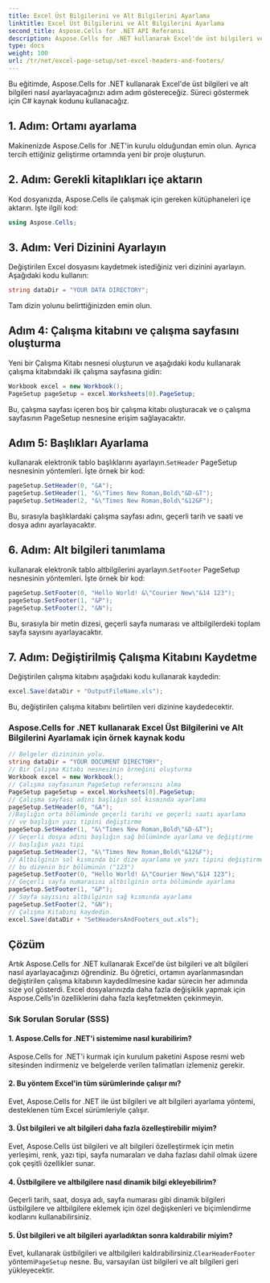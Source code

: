```yaml
---
title: Excel Üst Bilgilerini ve Alt Bilgilerini Ayarlama
linktitle: Excel Üst Bilgilerini ve Alt Bilgilerini Ayarlama
second_title: Aspose.Cells for .NET API Referansı
description: Aspose.Cells for .NET kullanarak Excel'de üst bilgileri ve alt bilgileri nasıl ayarlayacağınızı öğrenin.
type: docs
weight: 100
url: /tr/net/excel-page-setup/set-excel-headers-and-footers/
---
```


Bu eğitimde, Aspose.Cells for .NET kullanarak Excel'de üst bilgileri ve alt bilgileri nasıl ayarlayacağınızı adım adım göstereceğiz. Süreci göstermek için C# kaynak kodunu kullanacağız.

## 1. Adım: Ortamı ayarlama

Makinenizde Aspose.Cells for .NET'in kurulu olduğundan emin olun. Ayrıca tercih ettiğiniz geliştirme ortamında yeni bir proje oluşturun.

## 2. Adım: Gerekli kitaplıkları içe aktarın

Kod dosyanızda, Aspose.Cells ile çalışmak için gereken kütüphaneleri içe aktarın. İşte ilgili kod:

```csharp
using Aspose.Cells;
```

## 3. Adım: Veri Dizinini Ayarlayın

Değiştirilen Excel dosyasını kaydetmek istediğiniz veri dizinini ayarlayın. Aşağıdaki kodu kullanın:

```csharp
string dataDir = "YOUR DATA DIRECTORY";
```

Tam dizin yolunu belirttiğinizden emin olun.

## Adım 4: Çalışma kitabını ve çalışma sayfasını oluşturma

Yeni bir Çalışma Kitabı nesnesi oluşturun ve aşağıdaki kodu kullanarak çalışma kitabındaki ilk çalışma sayfasına gidin:

```csharp
Workbook excel = new Workbook();
PageSetup pageSetup = excel.Worksheets[0].PageSetup;
```

Bu, çalışma sayfası içeren boş bir çalışma kitabı oluşturacak ve o çalışma sayfasının PageSetup nesnesine erişim sağlayacaktır.

## Adım 5: Başlıkları Ayarlama

 kullanarak elektronik tablo başlıklarını ayarlayın.`SetHeader` PageSetup nesnesinin yöntemleri. İşte örnek bir kod:

```csharp
pageSetup.SetHeader(0, "&A");
pageSetup.SetHeader(1, "&\"Times New Roman,Bold\"&D-&T");
pageSetup.SetHeader(2, "&\"Times New Roman,Bold\"&12&F");
```

Bu, sırasıyla başlıklardaki çalışma sayfası adını, geçerli tarih ve saati ve dosya adını ayarlayacaktır.

## 6. Adım: Alt bilgileri tanımlama

 kullanarak elektronik tablo altbilgilerini ayarlayın.`SetFooter` PageSetup nesnesinin yöntemleri. İşte örnek bir kod:

```csharp
pageSetup.SetFooter(0, "Hello World! &\"Courier New\"&14 123");
pageSetup.SetFooter(1, "&P");
pageSetup.SetFooter(2, "&N");
```

Bu, sırasıyla bir metin dizesi, geçerli sayfa numarası ve altbilgilerdeki toplam sayfa sayısını ayarlayacaktır.

## 7. Adım: Değiştirilmiş Çalışma Kitabını Kaydetme

Değiştirilen çalışma kitabını aşağıdaki kodu kullanarak kaydedin:

```csharp
excel.Save(dataDir + "OutputFileName.xls");
```

Bu, değiştirilen çalışma kitabını belirtilen veri dizinine kaydedecektir.

### Aspose.Cells for .NET kullanarak Excel Üst Bilgilerini ve Alt Bilgilerini Ayarlamak için örnek kaynak kodu 
```csharp
// Belgeler dizininin yolu.
string dataDir = "YOUR DOCUMENT DIRECTORY";
// Bir Çalışma Kitabı nesnesinin örneğini oluşturma
Workbook excel = new Workbook();
// Çalışma sayfasının PageSetup referansını alma
PageSetup pageSetup = excel.Worksheets[0].PageSetup;
// Çalışma sayfası adını başlığın sol kısmında ayarlama
pageSetup.SetHeader(0, "&A");
//Başlığın orta bölümünde geçerli tarihi ve geçerli saati ayarlama
// ve başlığın yazı tipini değiştirme
pageSetup.SetHeader(1, "&\"Times New Roman,Bold\"&D-&T");
// Geçerli dosya adını başlığın sağ bölümünde ayarlama ve değiştirme
// başlığın yazı tipi
pageSetup.SetHeader(2, "&\"Times New Roman,Bold\"&12&F");
// Altbilginin sol kısmında bir dize ayarlama ve yazı tipini değiştirme
// bu dizenin bir bölümünün ("123")
pageSetup.SetFooter(0, "Hello World! &\"Courier New\"&14 123");
// Geçerli sayfa numarasını altbilginin orta bölümünde ayarlama
pageSetup.SetFooter(1, "&P");
// Sayfa sayısını altbilginin sağ kısmında ayarlama
pageSetup.SetFooter(2, "&N");
// Çalışma Kitabını kaydedin.
excel.Save(dataDir + "SetHeadersAndFooters_out.xls");
```


## Çözüm

Artık Aspose.Cells for .NET kullanarak Excel'de üst bilgileri ve alt bilgileri nasıl ayarlayacağınızı öğrendiniz. Bu öğretici, ortamın ayarlanmasından değiştirilen çalışma kitabının kaydedilmesine kadar sürecin her adımında size yol gösterdi. Excel dosyalarınızda daha fazla değişiklik yapmak için Aspose.Cells'in özelliklerini daha fazla keşfetmekten çekinmeyin.

### Sık Sorulan Sorular (SSS)

#### 1. Aspose.Cells for .NET'i sistemime nasıl kurabilirim?
Aspose.Cells for .NET'i kurmak için kurulum paketini Aspose resmi web sitesinden indirmeniz ve belgelerde verilen talimatları izlemeniz gerekir.

#### 2. Bu yöntem Excel'in tüm sürümlerinde çalışır mı?
Evet, Aspose.Cells for .NET ile üst bilgileri ve alt bilgileri ayarlama yöntemi, desteklenen tüm Excel sürümleriyle çalışır.

#### 3. Üst bilgileri ve alt bilgileri daha fazla özelleştirebilir miyim?
Evet, Aspose.Cells üst bilgileri ve alt bilgileri özelleştirmek için metin yerleşimi, renk, yazı tipi, sayfa numaraları ve daha fazlası dahil olmak üzere çok çeşitli özellikler sunar.

#### 4. Üstbilgilere ve altbilgilere nasıl dinamik bilgi ekleyebilirim?
Geçerli tarih, saat, dosya adı, sayfa numarası gibi dinamik bilgileri üstbilgilere ve altbilgilere eklemek için özel değişkenleri ve biçimlendirme kodlarını kullanabilirsiniz.

#### 5. Üst bilgileri ve alt bilgileri ayarladıktan sonra kaldırabilir miyim?
 Evet, kullanarak üstbilgileri ve altbilgileri kaldırabilirsiniz.`ClearHeaderFooter` yöntemi`PageSetup` nesne. Bu, varsayılan üst bilgileri ve alt bilgileri geri yükleyecektir.